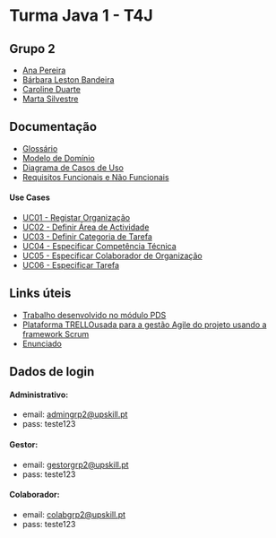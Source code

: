 # Turma Java 1 - T4J 

## Grupo 2

- [Ana Pereira](https://github.com/anapereiraUpSkill)
- [Bárbara Leston Bandeira](https://github.com/blestonbandeiraUPSKILL)
- [Caroline Duarte](https://github.com/carol-duarte)
- [Marta Silvestre](https://github.com/Marta-Silvestre)

## Documentação

- [Glossário](https://github.com/blestonbandeiraUPSKILL/upskill_java1_labprg_grupo2/blob/main/Sprint%202%20-%20Documenta%C3%A7%C3%A3o/Glossario.md)
- [Modelo de Domínio](https://github.com/blestonbandeiraUPSKILL/upskill_java1_labprg_grupo2/blob/main/Sprint%202%20-%20Documenta%C3%A7%C3%A3o/Modelo%20de%20Dom%C3%ADnio.png)
- [Diagrama de Casos de Uso](https://github.com/blestonbandeiraUPSKILL/upskill_java1_labprg_grupo2/blob/main/Sprint%202%20-%20Documenta%C3%A7%C3%A3o/Diagrama_Casos_Uso/Diagrama_Casos_Uso.png)
- [Requisitos Funcionais e Não Funcionais](https://github.com/blestonbandeiraUPSKILL/upskill_java1_labprg_grupo2/blob/main/Sprint%202%20-%20Documenta%C3%A7%C3%A3o/Requisitos_Funcionais_e_Nao_Funcionais.md)

#### Use Cases

- [UC01 - Registar Organização](https://github.com/blestonbandeiraUPSKILL/upskill_java1_labprg_grupo2/blob/main/Sprint%202%20-%20Documenta%C3%A7%C3%A3o/UC01_Registar_Organizacao/UC01_Registar_Organizacao.md)
- [UC02 - Definir Área de Actividade](https://github.com/blestonbandeiraUPSKILL/upskill_java1_labprg_grupo2/blob/main/Sprint%202%20-%20Documenta%C3%A7%C3%A3o/UC02_Definir_Area_Atividade/UC02_Definir_Area_Atividade.md)
- [UC03 - Definir Categoria de Tarefa](https://github.com/blestonbandeiraUPSKILL/upskill_java1_labprg_grupo2/blob/main/Sprint%202%20-%20Documenta%C3%A7%C3%A3o/UC03_Definir_Categoria_Tarefa/UC03_Definir_Categoria_Tarefa.md)
- [UC04 - Especificar Competência Técnica](https://github.com/blestonbandeiraUPSKILL/upskill_java1_labprg_grupo2/blob/main/Sprint%202%20-%20Documenta%C3%A7%C3%A3o/UC04_Especificar_Competencia_Tecnica/UC04_Especificar_Competencia_Tecnica.md)
- [UC05 - Especificar Colaborador de Organização ](https://github.com/blestonbandeiraUPSKILL/upskill_java1_labprg_grupo2/blob/main/Sprint%202%20-%20Documenta%C3%A7%C3%A3o/UC05_Especificar_Colaborador_Organizacao/UC05_Especificar_Colaborador_Organizacao.md)
- [UC06 - Especificar Tarefa](https://github.com/blestonbandeiraUPSKILL/upskill_java1_labprg_grupo2/blob/main/Sprint%202%20-%20Documenta%C3%A7%C3%A3o/UC06_Especificar_Tarefa/UC06_Especificar_Tarefa.md)

## Links úteis

- [Trabalho desenvolvido no módulo PDS](https://github.com/ajorgesantosp/upskill_java1_g1)
- [Plataforma TRELLOusada para a gestão Agile do projeto usando a framework Scrum](https://trello.com/b/atvb02FQ)
- [Enunciado](https://github.com/blestonbandeiraUPSKILL/upskill_java1_labprg_grupo2/blob/main/Sprint%202%20-%20Documenta%C3%A7%C3%A3o/Enunciado/Enunciado.md)

## Dados de login

#### Administrativo:
* email: admingrp2@upskill.pt
* pass: teste123

#### Gestor:
* email: gestorgrp2@upskill.pt
* pass: teste123

#### Colaborador:
* email: colabgrp2@upskill.pt
* pass: teste123

